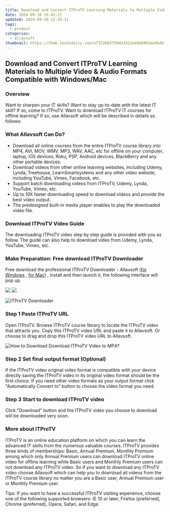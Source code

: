 ```yaml
---
title: Download and Convert ITProTV Learning Materials to Multiple Video & Audio Formats Compatible with Windows/Mac
date: 2024-09-18 15:42:21
updated: 2024-09-20 12:19:21
tags:
  - product
categories:
  - allavsoft
thumbnail: https://thmb.techidaily.com/ef372663750da3323ed4b8491ee9b4b175fd85bfcc73dd50c99f11aa454f80c7.jpg
---
```


## Download and Convert ITProTV Learning Materials to Multiple Video & Audio Formats Compatible with Windows/Mac

### Overview

Want to sharpen your IT skills? Want to stay up-to-date with the latest IT skill? If so, come to ITProTV. Want to download ITProTV IT courses for offline learning? If so, use Allavsoft which will be described in details as follows:

### What Allavsoft Can Do?

* Download all online courses from the entire ITProTV course library into MP4, AVI, MOV, WMV, MP3, WAV, AAC, etc for offline on your computer, laptop, iOS devices, Roku, PSP, Android devices, BlackBerry and any other portable devices.
* Download videos from other online learning websites, including Udemy, Lynda, Treehouse, LearnSmartsystems and any other video website, including YouTube, Vimeo, Facebook, etc.
* Support batch downloading videos from ITProTV, Udemy, Lynda, YouTube, Vimeo, etc.
* Up to 10X faster downloading speed to download videos and provide the best video output.
* The predesigned built-in media player enables to play the downloaded video file.

### Download ITProTV Video Guide

The downloading ITProTV video step by step guide is provided with you as follow. The guide can also help to download video from Udemy, Lynda, YouTube, Vimeo, etc.

### Make Preparation: Free download ITProTV Downloader

Free download the professional ITProTV Downloader - Allavsoft ([for Windows](https://tools.techidaily.com/allavsoft/products/) , [for Mac](https://tools.techidaily.com/allavsoft/products/)) , install and then launch it, the following interface will pop up.

[![](https://www.allavsoft.com/how-to/../images/how-to/free-download-win.jpg)](https://tools.techidaily.com/allavsoft/products/) [![](https://www.allavsoft.com/how-to/../images/how-to/free-download-mac.jpg)](https://tools.techidaily.com/allavsoft/products/)

![ITProTV Downloader](https://www.allavsoft.com/how-to/../images/allavsoft/screen-shot-600.jpg)

### Step 1 Paste ITProTV URL

Open ITProTV. Browse ITProTV course library to locate the ITProTV video that attracts you. Copy this ITProTV video URL and paste it to Allavsoft. Or choose to drag and drop this ITProTV video URL to Allavsoft.

![How to Download Download ITProTV Video to MP4?](https://www.allavsoft.com/how-to/../images/how-to/download-rtmp-video/download-rtmp-video.jpg)

### Step 2 Set final output format (Optional)

If the ITProTV video original video format is compatible with your device directly saving the ITProTV video in its original video format should be the first choice. If you need other video formats as your output format click "Automatically Convert to" button to choose the video format you need.

### Step 3 Start to download ITProTV video

Click "Download" button and the ITProTV video you choose to download will be downloaded very soon.

### More about ITProTV

ITProTV is an online education platform on which you can learn the advanced IT skills from the numerous valuable courses. ITProTV provides three kinds of memberships: Basic, Annual Premium, Monthly Premium among which only Annual Premium users can download ITProTV online video for offline learning while Basic users and Monthly Premium users can not download any ITProTV video. So if you want to download any ITProTV video choose Allavsoft which can help you to download all videos from the ITProTV course library no matter you are a Basic user, Annual Premium user or Monthly Premium user.

Tips: If you want to have a successful ITProTV visiting experience, choose one of the following supported browsers: IE 10 or later, Firefox (preferred), Chrome (preferred), Opera, Safari, and Edge.

<ins class="adsbygoogle"
     style="display:block"
     data-ad-format="autorelaxed"
     data-ad-client="ca-pub-7571918770474297"
     data-ad-slot="1223367746"></ins>



<ins class="adsbygoogle"
     style="display:block"
     data-ad-client="ca-pub-7571918770474297"
     data-ad-slot="8358498916"
     data-ad-format="auto"
     data-full-width-responsive="true"></ins>
